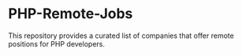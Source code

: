 # PHP-Remote-Jobs
This repository provides a curated list of companies that offer remote positions for PHP developers.
